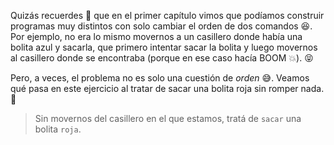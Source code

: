 <gs-toolbox toolbox-url="https://raw.githubusercontent.com/MumukiProject/mumuki-guia-gobstones-alternativa-kids/master/assets/toolbox.xml"> </gs-toolbox>



Quizás recuerdes :thought_balloon: que en el primer capítulo vimos que podíamos construir programas muy distintos con solo cambiar el orden de dos comandos :satisfied:. Por ejemplo, no era lo mismo movernos a un casillero donde había una bolita azul y sacarla, que primero intentar sacar la bolita y luego movernos al casillero donde se encontraba (porque en ese caso hacía BOOM :collision:). :stuck_out_tongue_closed_eyes:

Pero, a veces, el problema no es solo una cuestión de _orden_ :sweat_smile:. Veamos qué pasa en este ejercicio al tratar de sacar una bolita roja sin romper nada. :grimacing:

> Sin movernos del casillero en el que estamos, tratá de `sacar` una bolita `roja`. 